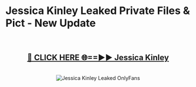 # Jessica Kinley Leaked Private Files & Pict - New Update
<br>
<div align="center">
<h2><a href="https://mediafilles.blogspot.com/?title=Jessica_Kinley" rel="nofollow">🔴 CLICK HERE 🌐==►► Jessica Kinley</a></h2>
<br>
<a href="https://mediafilles.blogspot.com/?title=Jessica_Kinley" rel="nofollow" data-target="animated-image.originalLink"><img src="https://i.ibb.co.com/WyWwxjT/player-gif2.gif" alt="Jessica Kinley Leaked OnlyFans" style="max-width: 100%; display: inline-block;" data-target="animated-image.originalImage"></a>
</div>
<br>